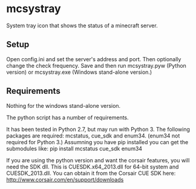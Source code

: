 mcsystray
=========

System tray icon that shows the status of a minecraft server.

Setup
-----
Open config.ini and set the server's address and port. Then optionally change
the check frequency. Save and then run mcsystray.pyw (Python version) or
mcsystray.exe (Windows stand-alone version.)

Requirements
------------

Nothing for the windows stand-alone version.

The python script has a number of requirements.

It has been tested in Python 2.7, but may run with Python 3. The following
packages are required: mcstatus, cue_sdk and enum34. (enum34 not required for
Python 3.) Assumning you have pip installed you can get the submodules like:
pip install mcstatus cue_sdk enum34

If you are using the python version and want the corsair features, you will
need the SDK dll. This is CUESDK.x64_2013.dll for 64-bit system and
CUESDK_2013.dll. You can obtain it from the Corsair CUE SDK here:
http://www.corsair.com/en/support/downloads
